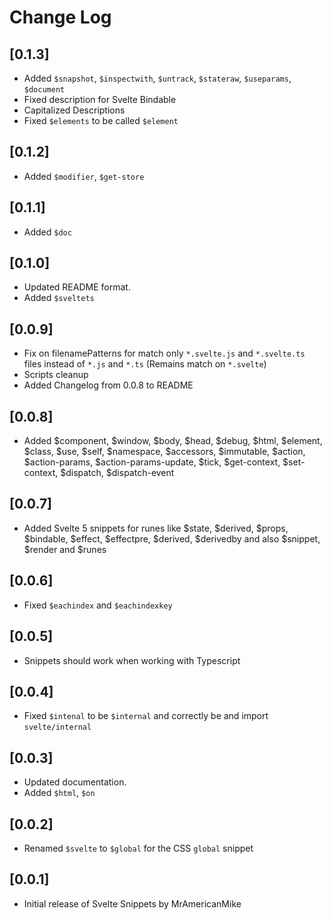 # Change Log

## [0.1.3]

-   Added `$snapshot`, `$inspectwith`, `$untrack`, `$stateraw`, `$useparams`, `$document`
-   Fixed description for Svelte Bindable
-   Capitalized Descriptions
-   Fixed `$elements` to be called `$element`

## [0.1.2]

-   Added `$modifier`, `$get-store`

## [0.1.1]

-   Added `$doc`

## [0.1.0]

-   Updated README format.
-   Added `$sveltets`

## [0.0.9]

-   Fix on filenamePatterns for match only `*.svelte.js` and `*.svelte.ts` files instead of `*.js` and `*.ts` (Remains match on `*.svelte`)
-   Scripts cleanup
-   Added Changelog from 0.0.8 to README

## [0.0.8]

-   Added $component, $window, $body, $head, $debug, $html, $element, $class, $use, $self, $namespace, $accessors, $immutable, $action, $action-params, $action-params-update, $tick, $get-context, $set-context, $dispatch, $dispatch-event

## [0.0.7]

-   Added Svelte 5 snippets for runes like $state, $derived, $props, $bindable, $effect, $effectpre, $derived, $derivedby and also $snippet, $render and $runes

## [0.0.6]

-   Fixed `$eachindex` and `$eachindexkey`

## [0.0.5]

-   Snippets should work when working with Typescript

## [0.0.4]

-   Fixed `$intenal` to be `$internal` and correctly be and import `svelte/internal`

## [0.0.3]

-   Updated documentation.
-   Added `$html`, `$on`

## [0.0.2]

-   Renamed `$svelte` to `$global` for the CSS `global` snippet

## [0.0.1]

-   Initial release of Svelte Snippets by MrAmericanMike


